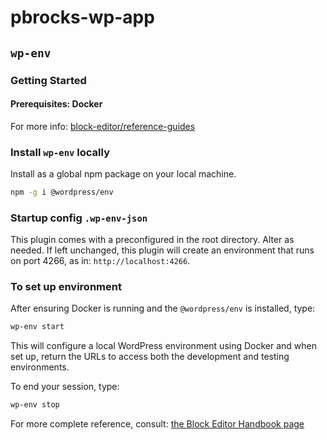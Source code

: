 # pbrocks-wp-app


## `wp-env`

### Getting Started


#### Prerequisites: Docker

For more info: [block-editor/reference-guides](https://developer.wordpress.org/block-editor/reference-guides/packages/packages-env/#prerequisites)

### Install `wp-env` locally

Install as a global npm package on your local machine.

```sh
npm -g i @wordpress/env
```

### Startup config `.wp-env-json`

This plugin comes with a preconfigured in the root directory. Alter as needed. If left unchanged, this plugin will create an environment that runs on port 4266, as in: `http://localhost:4266`.

### To set up environment

After ensuring Docker is running and the `@wordpress/env` is installed, type:

```sh
wp-env start
```

This will configure a local WordPress environment using Docker and when set up, return the URLs to access both the development and testing environments.

To end your session, type:

```sh
wp-env stop
```

For more complete reference, consult: [the Block Editor Handbook page](https://developer.wordpress.org/block-editor/reference-guides/packages/packages-env/#3-restart-wp-env)
